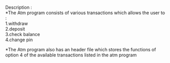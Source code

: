  Description :  
*The Atm program consists of various transactions which allows the user to :  
1.withdraw  
2.deposit  
3.check balance  
4.change pin

*The Atm program also has an header file which stores the functions of option 4 of the available transactions listed in the atm program           
